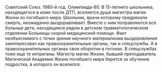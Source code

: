 <!--2025-05-10 12:58:45--><!--pdate:-->
Советский Союз. 1980-й год. Олимпиада-80.
    В 15-летнего школьника, находящегося в коме после ДТП, вселяется душа магистра магии Жизни из погибшего мира. Школьник, врачи которому предрекали смерть, неожиданно выздоравливает. Вместе с ним поправляются все больные дети, находящиеся рядом в детском травматологическом отделении Больницы скорой медицинской помощи.
    Факт необъяснимого с точки зрения научного материализма выздоровления заинтересовал как правоохранительные органы, так и спецслужбы. А в правоохранительных органах свои оборотни в погонах. В спецслужбах тоже еще те интриганы.
    Магистр магии Жизни, бывший преподаватель Магической Академии Жизни погибшего мира берется за обучение подростка, в которого он вселился.